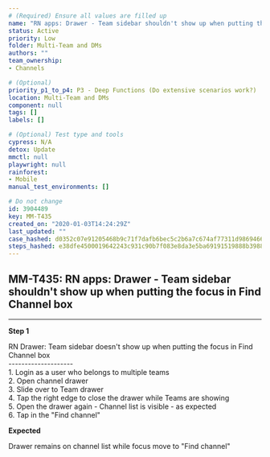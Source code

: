 ```yaml
---
# (Required) Ensure all values are filled up
name: "RN apps: Drawer - Team sidebar shouldn't show up when putting the focus in Find Channel box"
status: Active
priority: Low
folder: Multi-Team and DMs
authors: ""
team_ownership: 
- Channels

# (Optional)
priority_p1_to_p4: P3 - Deep Functions (Do extensive scenarios work?)
location: Multi-Team and DMs
component: null
tags: []
labels: []

# (Optional) Test type and tools
cypress: N/A
detox: Update
mmctl: null
playwright: null
rainforest: 
- Mobile
manual_test_environments: []

# Do not change
id: 3904489
key: MM-T435
created_on: "2020-01-03T14:24:29Z"
last_updated: ""
case_hashed: d0352c07e91205468b9c71f7dafb6bec5c2b6a7c674af77311d986946694b0532655c6502594ebe9d3961115f66d9621
steps_hashed: e38dfe4500019642243c931c90b7f083e8da3e5ba69191519888b39880a7a368bcad4e92f38e81e5b27a696aae9d1f61
---
```


<!-- (Auto-generated) Based on frontmatter's "key" and "name" -->

## MM-T435: RN apps: Drawer - Team sidebar shouldn't show up when putting the focus in Find Channel box

---

**Step 1**

RN Drawer: Team sidebar doesn't show up when putting the focus in Find Channel box\
\--------------------\
1\. Login as a user who belongs to multiple teams\
2\. Open channel drawer\
3\. Slide over to Team drawer\
4\. Tap the right edge to close the drawer while Teams are showing\
5\. Open the drawer again - Channel list is visible - as expected\
6\. Tap in the "Find channel"

**Expected**

Drawer remains on channel list while focus move to "Find channel"
